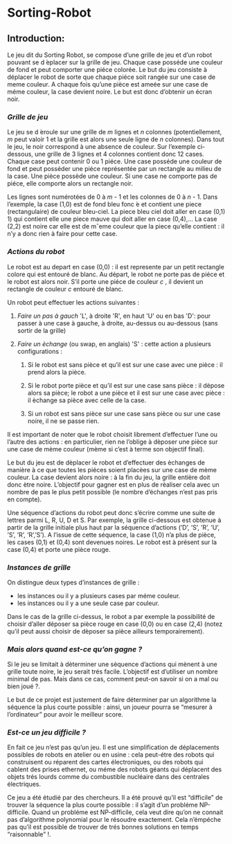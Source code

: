 # Sorting-Robot

## Introduction:

Le jeu dit du Sorting Robot, se compose d’une grille de jeu et d’un robot pouvant se d ́eplacer sur la grille de jeu. Chaque case posséde une couleur de fond et peut comporter  une  piéce  colorée.  Le  but  du  jeu  consiste  à  déplacer  le  robot  de  sorte  que  chaque  piéce  soit rangée sur une case de meme couleur. A chaque fois qu’une pièce est ameée sur une case de méme couleur, la case devient noire. Le but est donc d’obtenir un écran noir.

### *Grille de jeu*

Le jeu se d ́eroule sur une grille de *m* lignes et *n* colonnes (potentiellement, *m* peut valoir 1 et la grille est alors une seule ligne de *n* colonnes). Dans tout le jeu, le noir correspond à une absence de couleur. Sur l’exemple ci-dessous, une grille de 3 lignes et 4 colonnes contient donc 12 cases. Chaque case peut contenir 0 ou 1 piéce. Une case posséde une couleur de fond et peut posséder une piéce représentée par un rectangle au milieu de la case. Une pièce possède une couleur. Si une case ne comporte pas de piéce, elle comporte alors un rectangle noir.

Les lignes sont numérotées de 0 à *m* - 1  et les colonnes de 0 à *n* - 1. Dans l’exemple, la case (1,0) est de fond bleu fonc ́e et contient une piece (rectangulaire) de couleur bleu-ciel. La piece bleu ciel doit aller en case (0,1) 1) qui contient elle une piece mauve qui doit aller en case (0,4),... La case (2,2) est noire car elle est de mˆeme couleur que la piece qu’elle contient : il n’y a donc rien à faire pour cette case.

### *Actions du robot*

Le robot est au depart en case (0,0) : il est represente par un petit rectangle colore qui est entouré de blanc. Au départ, le robot ne porte pas de piéce et le robot est alors noir. S’il porte une piéce de couleur *c* , il devient un rectangle de couleur *c* entouré de blanc. 

Un robot peut effectuer les actions suivantes :
  
1. *Faire un pas à gauch* 'L', à droite 'R', en haut 'U' ou en bas 'D': pour passer à une case à gauche, à droite, au-dessus ou au-dessous (sans sortir de la grille) 
  
2. *Faire un èchange* (ou swap, en anglais) 'S' : cette action a plusieurs configurations :
    
    1. Si le robot est sans pièce et qu’il est sur une case avec une pièce : il prend alors la pièce.
    
    2. Si le robot porte pièce et qu’il est sur une case sans pièce : il dèpose alors sa pièce; le robot a une pièce et il est sur une case avec pièce : il èchange sa pièce avec celle de la case.
  
    3. Si un robot est sans pièce sur une case sans pièce ou sur une case noire, il ne se passe rien.
    
    
Il est important de noter que le robot choisit librement d’effectuer l’une ou l’autre des actions : en particulier, rien ne l’oblige à dèposer une pièce sur une case de mème couleur (mème si c’est à terme son objectif final).

Le but du jeu est de dèplacer le robot et d’effectuer des èchanges de manière à ce que toutes les piéces soient placèes sur une case de mème couleur. La case devient alors noire : à la fin du jeu, la grille entière doit donc ètre noire. L’objectif pour gagner est en plus de rèaliser cela avec un nombre de pas le plus petit possible (le nombre d’échanges n’est pas pris en compte).

Une séquence d’actions du robot peut donc s’écrire comme une suite de lettres parmi L, R, U, D et S. Par exemple, la grille ci-dessous est obtenue à partir de la grille initiale plus haut par la séquence d’actions (’D’, ’S’, ’R’, ’U’, ’S’, ’R’, ’R’,’S’). A l’issue de cette séquence, la case (1,0) n’a plus de pièce, les cases (0,1) et (0,4) sont devenues noires. Le robot est à présent sur la case (0,4) et porte une pièce rouge.

### *Instances de grille*
  
  On distingue deux types d’instances de grille :
  - les instances ou il y a plusieurs cases par méme couleur.
  - les instances ou il y a une seule case par couleur.
 
Dans le cas de la grille ci-dessus, le robot a par exemple la possibilité de choisir d’aller déposer sa pièce rouge en case (0,0) ou en case (2,4) (notez qu’il peut aussi choisir de dèposer sa pièce ailleurs temporairement).

### *Mais alors quand est-ce qu’on gagne ?*
Si le jeu se limitait à dèterminer une sèquence d’actions qui mènent à une grille toute noire, le jeu serait trés facile. L’objectif est d’utiliser un nombre minimal de pas. Mais dans ce cas, comment peut-on savoir si on a mal ou bien joué ?.

Le but de ce projet est justement de faire déterminer par un algorithme la séquence la plus courte possible : ainsi, un joueur pourra se “mesurer à l’ordinateur” pour avoir le meilleur score.

 ### *Est-ce un jeu difficile ?*
 
En fait ce jeu n’est pas qu’un jeu. Il est une simplification de déplacements possibles de robots en atelier ou en usine : cela peut-étre des robots qui construisent ou réparent des cartes électroniques, ou des robots qui cablent des prises ethernet, ou méme des robots géants qui déplacent des objets trés lourds comme du combustible nucléaire dans des centrales électriques.

Ce jeu a été étudié par des chercheurs. Il a été prouvé qu’il est “difficile” de trouver la séquence la plus courte possible : il s’agit d’un probléme NP-difficile. Quand un probléme est NP-difficile, cela veut dire qu’on ne connait pas d’algorithme polynomial pour le résoudre exactement.  Cela n’émpéche pas qu’il est possible de trouver de trés bonnes solutions en temps “raisonnable” !.
 
